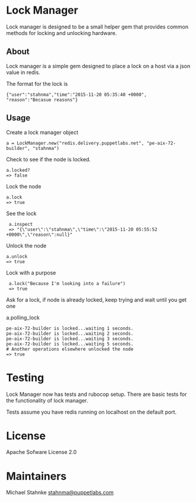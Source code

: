 # Lock Manager

Lock manager is designed to be a small helper gem that provides common methods
for locking and unlocking hardware.

## About

Lock manager is a simple gem designed to place a lock on a host via a
json value in redis.

The format for the lock is

    {"user":"stahnma","time":"2015-11-20 05:35:40 +0000",
    "reason":"Becasue reasons"}

## Usage

Create a lock manager object

    a = LockManager.new("redis.delivery.puppetlabs.net", "pe-aix-72-builder", "stahnma")

Check to see if the node is locked.

    a.locked?
    => false

Lock the node

    a.lock
    => true

See the lock

     a.inspect
     => "{\"user\":\"stahnma\",\"time\":\"2015-11-20 05:55:52 +0000\",\"reason\":null}"

Unlock the node

    a.unlock
    => true

Lock with a purpose

     a.lock("Because I'm looking into a failure")
     => true

Ask for a lock, if node is already locked, keep trying and wait until you get one

a.polling_lock

    pe-aix-72-builder is locked...waiting 1 seconds.
    pe-aix-72-builder is locked...waiting 2 seconds.
    pe-aix-72-builder is locked...waiting 3 seconds.
    pe-aix-72-builder is locked...waiting 5 seconds.
    # Another operations elsewhere unlocked the node
    => true

# Testing

Lock Manager now has tests and rubocop setup. There are basic tests for
the functionality of lock manager.

Tests assume you have redis running on localhost on the default port.

# License
Apache Sofware License 2.0

# Maintainers
Michael Stahnke <stahnma@puppetlabs.com>
